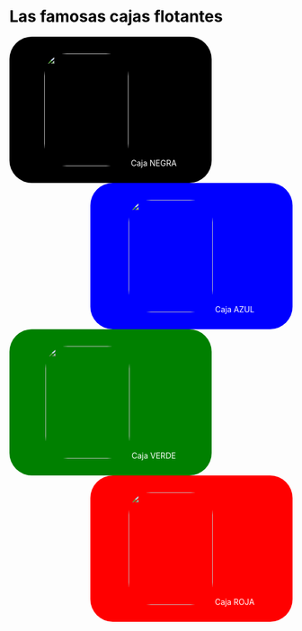 <!DOCTYPE html>
<html>
<head>
    <title>PRÁCTICA</title>
<style> 
body{
color:white;
}
h1{
    color:black;
}
div {
width: 300px;
height: 200px;
padding: 30px;
text-align: center;
border-radius: 40px;
}
#cajaNegra {
background-color:black;
float:left;
}
#cajaAzul {
background-color:blue;
float:right;
}
#cajaVerde {
background-color: green;
float: left;
}
#cajaRoja {
background-color: red;
float: right;
}
img{
width:150;
border-radius: 40px;
height: 200px;
}
</style>
</head>
<body>
<h1>Las famosas cajas flotantes</h1>
<div id="cajaNegra"> <img src= "https://commons.wikimedia.org/wiki/File:Jacaranda1212.jpg"> Caja NEGRA </div>	  
<div id="cajaAzul"> <img src= "https://commons.wikimedia.org/wiki/File:Jacaranda1212.jpg"> Caja AZUL </div>
<div id="cajaVerde"> <img src= "https://commons.wikimedia.org/wiki/File:Jacaranda1212.jpg"> Caja VERDE</div>
<div id="cajaRoja"> <img src= "https://commons.wikimedia.org/wiki/File:Jacaranda1212.jpg"> Caja ROJA </div>
</body>
</html>
